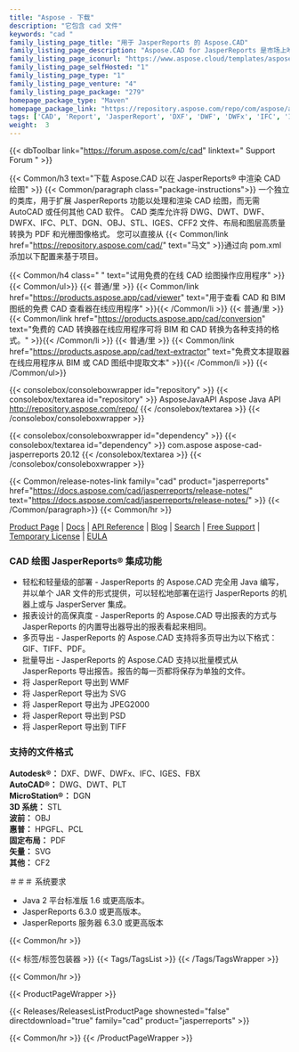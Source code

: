 ```yaml
---
title: "Aspose - 下载"
description: "它包含 cad 文件"
keywords: "cad "
family_listing_page_title: "用于 JasperReports 的 Aspose.CAD"
family_listing_page_description: "Aspose.CAD for JasperReports 是市场上唯一可以将报告从 JasperReports 导出为各种矢量和光栅图像文件格式的解决方案，例如 PDF、WMF、SVG、EMF、BMP、GIF、JPG、JPEG、DICOM、WEBP , JP2, JPEG2000, PNG, TIFF, PSD 和各种 CAD 和 BIM 文件格式：DWG, DXF, DWT, DGN, DWF, DWFX, IFC, STL, IGES, PLT, CF2, OBJ, HPGL, IGS"
family_listing_page_iconurl: "https://www.aspose.cloud/templates/aspose/img/products/cad/aspose_cad-for-jasperreports.svg"
family_listing_page_selfHosted: "1"
family_listing_page_type: "1"
family_listing_page_venture: "4"
family_listing_page_package: "279"
homepage_package_type: "Maven"
homepage_package_link: "https://repository.aspose.com/repo/com/aspose/aspose-cad-jasperreports/"
tags: ['CAD', 'Report', 'JasperReport', 'DXF', 'DWF', 'DWFx', 'IFC', 'IGES', 'FBX', 'DWG', 'DWT', 'PLT', 'DGN', 'STL', 'OBJ', 'HPGFL', 'PCL', 'PDF', 'SVG', 'CF2', '3D', 'WMF', 'SVG', 'JPEG2000', 'PSD', 'TIFF', 'Java', 'JAR']
weight:  3
---
```


{{< dbToolbar link="https://forum.aspose.com/c/cad" linktext=" Support Forum " >}}

{{< Common/h3 text="下载 Aspose.CAD 以在 JasperReports® 中渲染 CAD 绘图"  >}}
{{< Common/paragraph class="package-instructions">}}
一个独立的类库，用于扩展 JasperReports 功能以处理和渲染 CAD 绘图，而无需 AutoCAD 或任何其他 CAD 软件。 CAD 类库允许将 DWG、DWT、DWF、DWFX、IFC、PLT、DGN、OBJ、STL、IGES、CFF2 文件、布局和图层高质量转换为 PDF 和光栅图像格式。
您可以直接从
{{< Common/link href="https://repository.aspose.com/cad/" text="马文"  >}}通过向 pom.xml 添加以下配置来基于项目。

{{< Common/h4 class=" " text="试用免费的在线 CAD 绘图操作应用程序" >}}
{{< Common/ul>}}
{{< 普通/里 >}}
{{< Common/link href="https://products.aspose.app/cad/viewer" text="用于查看 CAD 和 BIM 图纸的免费 CAD 查看器在线应用程序"  >}}{{< /Common/li >}}
{{< 普通/里 >}}
{{< Common/link href="https://products.aspose.app/cad/conversion" text="免费的 CAD 转换器在线应用程序可将 BIM 和 CAD 转换为各种支持的格式。"  >}}{{< /Common/li >}}
{{< 普通/里 >}}
{{< Common/link href="https://products.aspose.app/cad/text-extractor" text="免费文本提取器在线应用程序从 BIM 或 CAD 图纸中提取文本"  >}}{{< /Common/li >}}
{{< /Common/ul>}}

{{< consolebox/consoleboxwrapper id="repository" >}}
   {{< consolebox/textarea id="repository" >}}
      <repository>
      <id>AsposeJavaAPI</id>
      <name>Aspose Java API</name>
      <url>http://repository.aspose.com/repo/</url>
      </repository>
   {{< /consolebox/textarea >}}
{{< /consolebox/consoleboxwrapper >}}

{{< consolebox/consoleboxwrapper id="dependency" >}}
   {{< consolebox/textarea id="dependency" >}}
      <dependency>
      <groupId>com.aspose</groupId>
      <artifactId>aspose-cad-jasperreports</artifactId>
      <version>20.12</version>
      </dependency>
   {{< /consolebox/textarea >}}
{{< /consolebox/consoleboxwrapper >}}

{{< Common/release-notes-link family="cad" product="jasperreports" href="https://docs.aspose.com/cad/jasperreports/release-notes/" text="https://docs.aspose.com/cad/jasperreports/release-notes/"  >}}
{{< /Common/paragraph>}}
{{< Common/hr >}}

[Product Page](https://products.aspose.com/cad/jasperreports/) | [Docs](https://docs.aspose.com/cad/jasperreports/) | [API Reference](https://reference.aspose.com/cad/) | [Blog](https://blog.aspose.com/category/cad/) | [Search](https://search.aspose.com/) | [Free Support](https://forum.aspose.com/c/cad/19) | [Temporary License](https://purchase.aspose.com/temporary-license) | [EULA](https://about.aspose.com/legal/eula/)

### CAD 绘图 JasperReports® 集成功能

- 轻松和轻量级的部署 - JasperReports 的 Aspose.CAD 完全用 Java 编写，并以单个 JAR 文件的形式提供，可以轻松地部署在运行 JasperReports 的机器上或与 JasperServer 集成。
- 报表设计的高保真度 - JasperReports 的 Aspose.CAD 导出报表的方式与 JasperReports 的内置导出器导出的报表看起来相同。
- 多页导出 - JasperReports 的 Aspose.CAD 支持将多页导出为以下格式：GIF、TIFF、PDF。
- 批量导出 - JasperReports 的 Aspose.CAD 支持以批量模式从 JasperReports 导出报告。报告的每一页都将保存为单独的文件。
- 将 JasperReport 导出到 WMF
- 将 JasperReport 导出为 SVG
- 将 JasperReport 导出为 JPEG2000
- 将 JasperReport 导出到 PSD
- 将 JasperReport 导出到 TIFF

### 支持的文件格式

**Autodesk®：** DXF、DWF、DWFx、IFC、IGES、FBX\
**AutoCAD®：** DWG、DWT、PLT\
**MicroStation®：** DGN\
**3D 系统：** STL\
**波前：** OBJ\
**惠普：** HPGFL、PCL\
**固定布局：** PDF\
**矢量：** SVG\
**其他：** CF2

＃＃＃ 系统要求

- Java 2 平台标准版 1.6 或更高版本。
- JasperReports 6.3.0 或更高版本。
- JasperReports 服务器 6.3.0 或更高版本

{{< Common/hr >}}

{{< 标签/标签包装器 >}}
 {{< Tags/TagsList >}}
{{< /Tags/TagsWrapper >}}

{{< Common/hr >}}

{{< ProductPageWrapper >}}
<!-- ReleasesListProductPage-->
   {{< Releases/ReleasesListProductPage shownested="false"  directdownload="true" family="cad" product="jasperreports" >}}
<!-- /ReleasesListProductPage-->
{{< Common/hr >}}
{{< /ProductPageWrapper >}}

